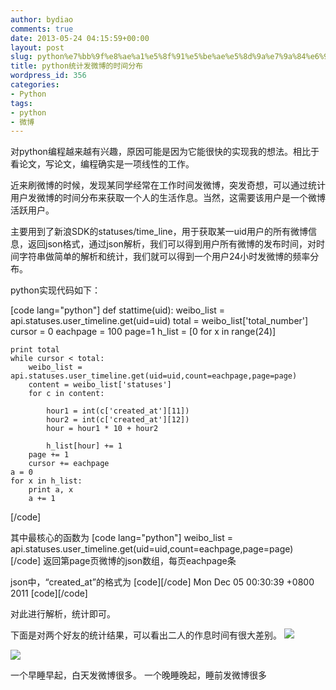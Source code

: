 ```yaml
---
author: bydiao
comments: true
date: 2013-05-24 04:15:59+00:00
layout: post
slug: python%e7%bb%9f%e8%ae%a1%e5%8f%91%e5%be%ae%e5%8d%9a%e7%9a%84%e6%97%b6%e9%97%b4%e5%88%86%e5%b8%83
title: python统计发微博的时间分布
wordpress_id: 356
categories:
- Python
tags:
- python
- 微博
---
```


对python编程越来越有兴趣，原因可能是因为它能很快的实现我的想法。相比于看论文，写论文，编程确实是一项线性的工作。

近来刷微博的时候，发现某同学经常在工作时间发微博，突发奇想，可以通过统计用户发微博的时间分布来获取一个人的生活作息。当然，这需要该用户是一个微博活跃用户。

主要用到了新浪SDK的statuses/time_line，用于获取某一uid用户的所有微博信息，返回json格式，通过json解析，我们可以得到用户所有微博的发布时间，对时间字符串做简单的解析和统计，我们就可以得到一个用户24小时发微博的频率分布。

python实现代码如下：

[code lang="python"]
def stattime(uid):
	weibo_list = api.statuses.user_timeline.get(uid=uid)
	total = weibo_list['total_number']
	cursor = 0
	eachpage = 100
	page=1
	h_list = [0 for x in range(24)]

	print total
	while cursor < total:
		weibo_list = api.statuses.user_timeline.get(uid=uid,count=eachpage,page=page)
		content = weibo_list['statuses']
		for c in content:

			hour1 = int(c['created_at'][11])
			hour2 = int(c['created_at'][12])
			hour = hour1 * 10 + hour2

			h_list[hour] += 1
		page += 1
		cursor += eachpage
	a = 0
	for x in h_list:
		print a, x
		a += 1
[/code]

其中最核心的函数为
[code lang="python"]
weibo_list = api.statuses.user_timeline.get(uid=uid,count=eachpage,page=page)
[/code]
返回第page页微博的json数组，每页eachpage条

json中，“created_at”的格式为
[code][/code]
Mon Dec 05 00:30:39 +0800 2011
[code][/code]

对此进行解析，统计即可。

下面是对两个好友的统计结果，可以看出二人的作息时间有很大差别。
![](http://i.imgur.com/F8Uj6jf.jpg)

![](http://i.imgur.com/PI0VS6v.jpg)

一个早睡早起，白天发微博很多。
一个晚睡晚起，睡前发微博很多
